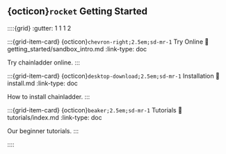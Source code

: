 ## {octicon}`rocket` Getting Started

::::{grid} 
:gutter: 1 1 1 2

:::{grid-item-card} {octicon}`chevron-right;2.5em;sd-mr-1` Try Online
:link: getting_started/sandbox_intro.md
:link-type: doc

Try chainladder online.
:::

:::{grid-item-card} {octicon}`desktop-download;2.5em;sd-mr-1` Installation
:link: install.md
:link-type: doc

How to install chainladder.
:::

:::{grid-item-card} {octicon}`beaker;2.5em;sd-mr-1` Tutorials
:link: tutorials/index.md
:link-type: doc

Our beginner tutorials.
:::

::::
